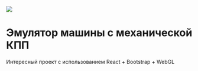 <img src="https://raw.githubusercontent.com/websect-itmo/assets/main/car-emulator.png">

# Эмулятор машины с механической КПП

Интересный проект с использованием React + Bootstrap + WebGL

